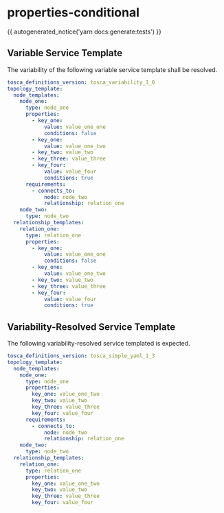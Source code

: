 # properties-conditional

{{ autogenerated_notice('yarn docs:generate:tests') }}


## Variable Service Template

The variability of the following variable service template shall be resolved.

```yaml linenums="1"
tosca_definitions_version: tosca_variability_1_0
topology_template:
  node_templates:
    node_one:
      type: node_one
      properties:
        - key_one:
            value: value_one_one
            conditions: false
        - key_one:
            value: value_one_two
        - key_two: value_two
        - key_three: value_three
        - key_four:
            value: value_four
            conditions: true
      requirements:
        - connects_to:
            node: node_two
            relationship: relation_one
    node_two:
      type: node_two
  relationship_templates:
    relation_one:
      type: relation_one
      properties:
        - key_one:
            value: value_one_one
            conditions: false
        - key_one:
            value: value_one_two
        - key_two: value_two
        - key_three: value_three
        - key_four:
            value: value_four
            conditions: true
```



## Variability-Resolved Service Template

The following variability-resolved service templated is expected.

```yaml linenums="1"
tosca_definitions_version: tosca_simple_yaml_1_3
topology_template:
  node_templates:
    node_one:
      type: node_one
      properties:
        key_one: value_one_two
        key_two: value_two
        key_three: value_three
        key_four: value_four
      requirements:
        - connects_to:
            node: node_two
            relationship: relation_one
    node_two:
      type: node_two
  relationship_templates:
    relation_one:
      type: relation_one
      properties:
        key_one: value_one_two
        key_two: value_two
        key_three: value_three
        key_four: value_four
```

